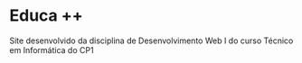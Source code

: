 # Educa ++
Site desenvolvido da disciplina de Desenvolvimento Web I do curso Técnico em Informática do CP1
